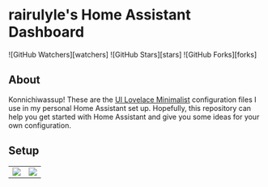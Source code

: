 
# rairulyle's Home Assistant Dashboard

![GitHub Watchers][watchers]
![GitHub Stars][stars]
![GitHub Forks][forks]

## About
Konnichiwassup! These are the [UI Lovelace Minimalist](https://ui-lovelace-minimalist.github.io/UI/) configuration files I use in my personal Home Assistant set up. Hopefully, this repository can help you get started with Home Assistant and give you some ideas for your own configuration.

## Setup
<TABLE>
<TR>
    <TD>
    <img src="https://raw.githubusercontent.com/rairulyle/HA_UI-Lovelace-Minimalist-Dashboard/master/preview/00_01_overview.png"
    </TD>
    <TD>
    <img src="https://raw.githubusercontent.com/rairulyle/HA_UI-Lovelace-Minimalist-Dashboard/master/preview/00_02_overview.png"
    </TD>
</TR>
</TABLE>

